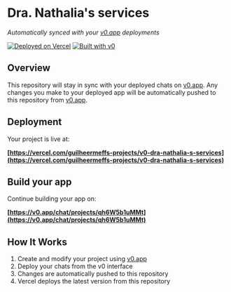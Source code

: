 # Dra. Nathalia's services

*Automatically synced with your [v0.app](https://v0.app) deployments*

[![Deployed on Vercel](https://img.shields.io/badge/Deployed%20on-Vercel-black?style=for-the-badge&logo=vercel)](https://vercel.com/guilheermeffs-projects/v0-dra-nathalia-s-services)
[![Built with v0](https://img.shields.io/badge/Built%20with-v0.app-black?style=for-the-badge)](https://v0.app/chat/projects/qh6W5b1uMMt)

## Overview

This repository will stay in sync with your deployed chats on [v0.app](https://v0.app).
Any changes you make to your deployed app will be automatically pushed to this repository from [v0.app](https://v0.app).

## Deployment

Your project is live at:

**[https://vercel.com/guilheermeffs-projects/v0-dra-nathalia-s-services](https://vercel.com/guilheermeffs-projects/v0-dra-nathalia-s-services)**

## Build your app

Continue building your app on:

**[https://v0.app/chat/projects/qh6W5b1uMMt](https://v0.app/chat/projects/qh6W5b1uMMt)**

## How It Works

1. Create and modify your project using [v0.app](https://v0.app)
2. Deploy your chats from the v0 interface
3. Changes are automatically pushed to this repository
4. Vercel deploys the latest version from this repository
